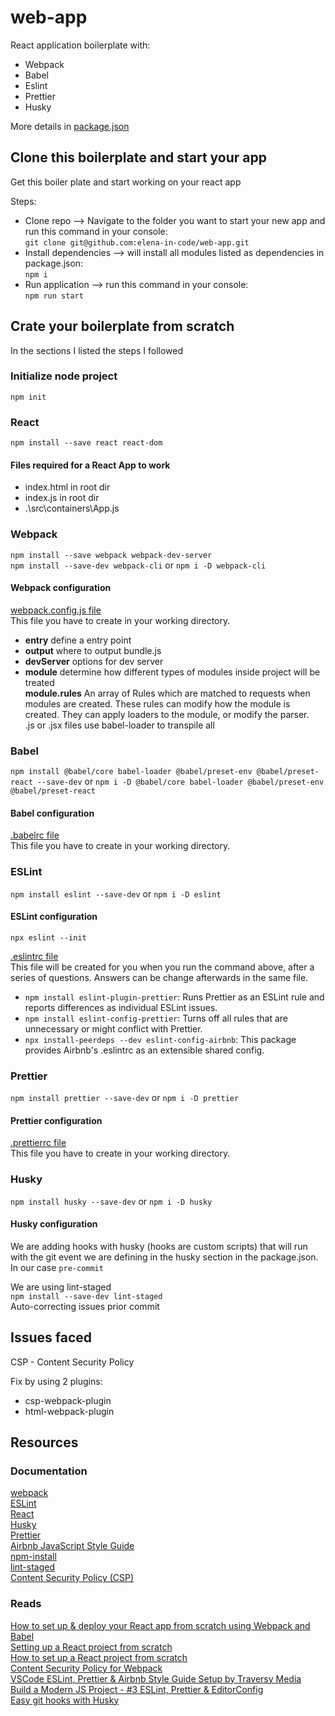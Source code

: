 # web-app

React application boilerplate with:

- Webpack
- Babel
- Eslint
- Prettier
- Husky

More details in [package.json](https://github.com/elena-in-code/web-app/blob/master/package.json)

## Clone this boilerplate and start your app

Get this boiler plate and start working on your react app <br>

Steps:

- Clone repo --> Navigate to the folder you want to start your new app and run this command in your console: <br>
  `git clone git@github.com:elena-in-code/web-app.git`
- Install dependencies --> will install all modules listed as dependencies in package.json: <br>
  `npm i`
- Run application --> run this command in your console: <br>
  `npm run start`

## Crate your boilerplate from scratch

In the sections I listed the steps I followed

### Initialize node project

`npm init`

### React

`npm install --save react react-dom`

#### Files required for a React App to work

- index.html in root dir
- index.js in root dir
- .\src\containers\App.js

### Webpack

`npm install --save webpack webpack-dev-server`<br>
`npm install --save-dev webpack-cli` or `npm i -D webpack-cli`

#### Webpack configuration

[webpack.config.js file](https://github.com/elena-in-code/web-app/blob/master/webpack.config.js)<br>
This file you have to create in your working directory.

- **entry** define a entry point
- **output** where to output bundle.js
- **devServer** options for dev server
- **module** determine how different types of modules inside project will be treated <br>
  **module.rules** An array of Rules which are matched to requests when modules are created. These rules can modify how the module is created. They can apply loaders to the module, or modify the parser. <br>
  .js or .jsx files use babel-loader to transpile all

### Babel

`npm install @babel/core babel-loader @babel/preset-env @babel/preset-react --save-dev` or `npm i -D @babel/core babel-loader @babel/preset-env @babel/preset-react`

#### Babel configuration

[.babelrc file](https://github.com/elena-in-code/web-app/blob/master/.babelrc)<br>
This file you have to create in your working directory.

### ESLint

`npm install eslint --save-dev` or `npm i -D eslint`

#### ESLint configuration

`npx eslint --init`

[.eslintrc file](https://github.com/elena-in-code/web-app/blob/master/.eslintrc.json) <br>
This file will be created for you when you run the command above, after a series of questions. Answers can be change afterwards in the same file.

- `npm install eslint-plugin-prettier`: Runs Prettier as an ESLint rule and reports differences as individual ESLint issues.
- `npm install eslint-config-prettier`: Turns off all rules that are unnecessary or might conflict with Prettier.
- `npx install-peerdeps --dev eslint-config-airbnb`: This package provides Airbnb's .eslintrc as an extensible shared config.

### Prettier

`npm install prettier --save-dev` or `npm i -D prettier`

#### Prettier configuration

[.prettierrc file](https://github.com/elena-in-code/web-app/blob/master/.prettierrc)<br>
This file you have to create in your working directory.

### Husky

`npm install husky --save-dev` or `npm i -D husky`

#### Husky configuration

We are adding hooks with husky (hooks are custom scripts) that will run with the git event we are defining in the husky section in the package.json.<br>
In our case `pre-commit`<br>

We are using lint-staged <br>
`npm install --save-dev lint-staged` <br>
Auto-correcting issues prior commit

## Issues faced

CSP - Content Security Policy

Fix by using 2 plugins:

- csp-webpack-plugin
- html-webpack-plugin

## Resources

### Documentation

[webpack](https://webpack.js.org/configuration/) <br>
[ESLint](https://eslint.org/docs/user-guide/getting-started) <br>
[React](https://github.com/facebook/react) <br>
[Husky](https://github.com/typicode/husky) <br>
[Prettier](https://prettier.io/) <br>
[Airbnb JavaScript Style Guide](https://github.com/airbnb/javascript) <br>
[npm-install](https://docs.npmjs.com/cli/install) <br>
[lint-staged](https://github.com/okonet/lint-staged) <br>
[Content Security Policy (CSP)](https://developer.mozilla.org/en-US/docs/Web/HTTP/CSP) <br>

### Reads

[How to set up & deploy your React app from scratch using Webpack and Babel](https://www.freecodecamp.org/news/how-to-set-up-deploy-your-react-app-from-scratch-using-webpack-and-babel-a669891033d4/) <br>
[Setting up a React project from scratch](https://codeburst.io/setting-up-a-react-project-from-scratch-d62f38ab6d97)<br>
[How to set up a React project from scratch](https://dev.to/kris/how-to-set-up-a-react-project-from-scratch-4ob)<br>
[Content Security Policy for Webpack](https://medium.com/@minozhenko/content-security-policy-for-webpack-b4d1dd305feb)<br>
[VSCode ESLint, Prettier & Airbnb Style Guide Setup by Traversy Media](https://www.youtube.com/watch?v=SydnKbGc7W8) <br>
[Build a Modern JS Project - #3 ESLint, Prettier & EditorConfig](https://www.youtube.com/watch?v=O4ZIJgOWj_A) <br>
[Easy git hooks with Husky](https://www.vojtechruzicka.com/githooks-husky/) <br>
